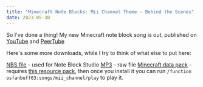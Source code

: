 ```yaml
---
title: "Minecraft Note Blocks: Mii Channel Theme - Behind the Scenes"
date: 2023-05-30
---
```


So I've done a thing! My new Minecraft note block song is out, published on [YouTube](https://www.youtube.com/watch?v=6avoa8huOOo) and [PeerTube](https://video.mycrowd.ca/w/vzPqq4Qq1A2GtBzLsLbDZo)

Here's some more downloads, while I try to think of what else to put here:

[NBS file](/files/mii_channel.nbs) - used for Note Block Studio
[MP3](/files/mii_channel.mp3) - raw file
[Minecraft data pack](/files/mii_channel.zip) - requires [this resource pack](https://github.com/OpenNBS/OpenNoteBlockStudio/raw/master/datafiles/Data/extranotes.zip), then once you install it you can run `/function osfanbuff63:songs/mii_channel/play` to play it.
